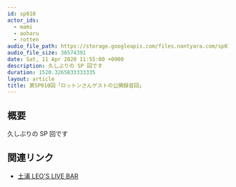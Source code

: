 ```yaml
---
id: sp010
actor_ids:
  - mami
  - aoharu
  - rotten
audio_file_path: https://storage.googleapis.com/files.nantyara.com/sp010.mp3
audio_file_size: 36574391
date: Sat, 11 Apr 2020 11:55:00 +0900
description: 久しぶりの SP 回です
duration: 1520.3265833333335
layout: article
title: 第SP010回「ロットンさんゲストの公開録音回」
---
```

## 概要

久しぶりの SP 回です

## 関連リンク

* [土浦 LEO'S LIVE BAR](https://twitter.com/LeosLivebar)
